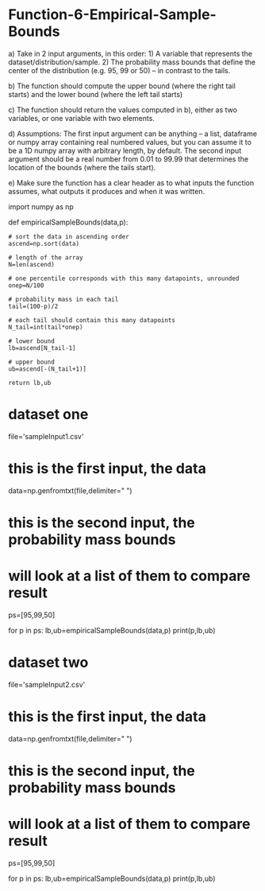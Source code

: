 # Function-6-Empirical-Sample-Bounds



a) Take in 2 input arguments, in this order: 1) A variable that represents the dataset/distribution/sample. 2) The probability
mass bounds that define the center of the distribution (e.g. 95, 99 or 50) – in contrast to the tails.


b) The function should compute the upper bound (where the right tail starts) and the lower bound (where the left tail starts)


c) The function should return the values computed in b), either as two variables, or one variable with two elements.


d) Assumptions: The first input argument can be anything – a list, dataframe or numpy array containing real numbered values,
but you can assume it to be a 1D numpy array with arbitrary length, by default. The second input argument should be a real
number from 0.01 to 99.99 that determines the location of the bounds (where the tails start).


e) Make sure the function has a clear header as to what inputs the function assumes, what outputs it produces and when it
was written.


import numpy as np

def empiricalSampleBounds(data,p):

    # sort the data in ascending order 
    ascend=np.sort(data)

    # length of the array 
    N=len(ascend)

    # one percentile corresponds with this many datapoints, unrounded
    onep=N/100

    # probability mass in each tail
    tail=(100-p)/2

    # each tail should contain this many datapoints
    N_tail=int(tail*onep)
    
    # lower bound 
    lb=ascend[N_tail-1]

    # upper bound
    ub=ascend[-(N_tail+1)]
    
    return lb,ub

# dataset one
file='sampleInput1.csv'

# this is the first input, the data
data=np.genfromtxt(file,delimiter=" ")

# this is the second input, the probability mass bounds
# will look at a list of them to compare result
ps=[95,99,50]

for p in ps:
    lb,ub=empiricalSampleBounds(data,p)
    print(p,lb,ub)

# dataset two
file='sampleInput2.csv'

# this is the first input, the data
data=np.genfromtxt(file,delimiter=" ")

# this is the second input, the probability mass bounds
# will look at a list of them to compare result
ps=[95,99,50]

for p in ps:
    lb,ub=empiricalSampleBounds(data,p)
    print(p,lb,ub)
